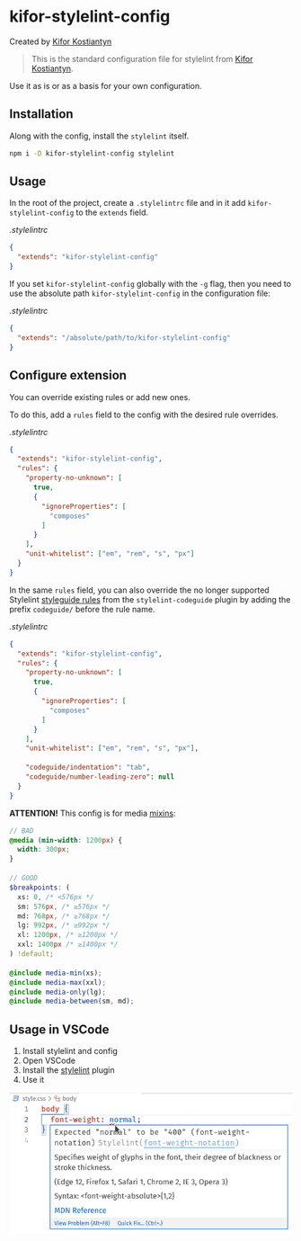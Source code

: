 # kifor-stylelint-config

Created by [Kifor Kostiantyn][author-url]

> This is the standard configuration file for stylelint from [Kifor Kostiantyn](https://www.linkedin.com/in/kiforks/).

Use it as is or as a basis for your own configuration.

## Installation

Along with the config, install the `stylelint` itself.

```sh
npm i -D kifor-stylelint-config stylelint
```

## Usage

In the root of the project, create a `.stylelintrc` file and in it add `kifor-stylelint-config` to the `extends` field.

_.stylelintrc_

```json
{
  "extends": "kifor-stylelint-config"
}
```

If you set `kifor-stylelint-config` globally with the `-g` flag, then you need to use the absolute path `kifor-stylelint-config` in the configuration file:

_.stylelintrc_

```json
{
  "extends": "/absolute/path/to/kifor-stylelint-config"
}
```

## Configure extension

You can override existing rules or add new ones.

To do this, add a `rules` field to the config with the desired rule overrides.

_.stylelintrc_

```json
{
  "extends": "kifor-stylelint-config",
  "rules": {
    "property-no-unknown": [
      true,
      {
        "ignoreProperties": [
          "composes"
        ]
      }
    ],
    "unit-whitelist": ["em", "rem", "s", "px"]
  }
}
```

In the same `rules` field, you can also override the no longer supported Stylelint [styleguide rules](https://github.com/firefoxic/stylelint-codeguide/blob/main/docs/user-guide/rules.md#rules) from the `stylelint-codeguide` plugin by adding the prefix `codeguide/` before the rule name.

_.stylelintrc_

```json
{
  "extends": "kifor-stylelint-config",
  "rules": {
    "property-no-unknown": [
      true,
      {
        "ignoreProperties": [
          "composes"
        ]
      }
    ],
    "unit-whitelist": ["em", "rem", "s", "px"],

    "codeguide/indentation": "tab",
    "codeguide/number-leading-zero": null
  }
}
```

**ATTENTION!** This config is for media [mixins](https://gist.github.com/kifork/0c449aace117fb4db7695aea34b63925):
```scss
// BAD
@media (min-width: 1200px) {
  width: 300px;
}

// GOOD
$breakpoints: (
  xs: 0, /* <576px */
  sm: 576px, /* ≥576px */
  md: 768px, /* ≥768px */
  lg: 992px, /* ≥992px */
  xl: 1200px, /* ≥1200px */
  xxl: 1400px /* ≥1400px */
) !default;

@include media-min(xs);
@include media-max(xxl);
@include media-only(lg);
@include media-between(sm, md);
```

## Usage in VSCode

1. Install stylelint and config
2. Open VSCode
3. Install the [stylelint](https://marketplace.visualstudio.com/items?itemName=stylelint.vscode-stylelint) plugin
4. Use it

![Inconsistencies with the config rules are underlined with a red wavy line, hovering over it will bring up a popup with the error description.](vscode-error.png)

[author-url]: https://www.linkedin.com/in/kiforks/

